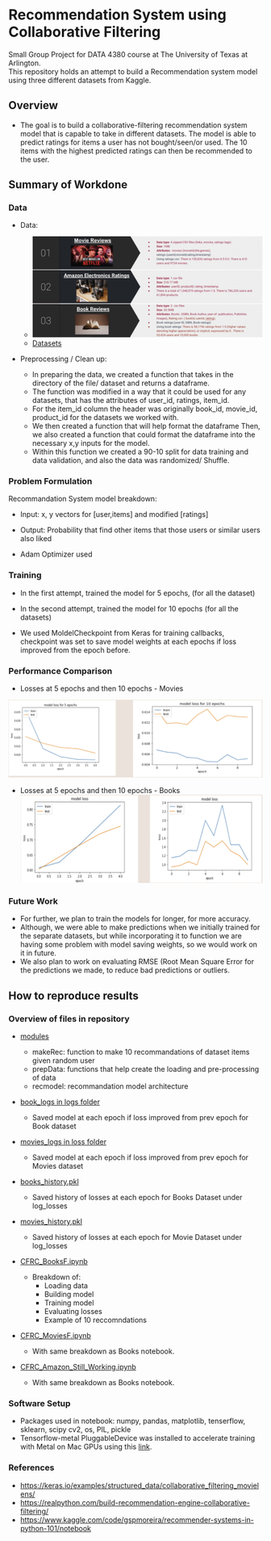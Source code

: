 # Recommendation System using Collaborative Filtering 

Small Group Project for DATA 4380 course at The University of Texas at Arlington.
<br>
This repository holds an attempt to build a Recommendation system model using three different datasets from Kaggle. 

## Overview  
* The goal is to build a collaborative-filtering recommendation system model that is capable to take in different datasets. The model is able to predict ratings for items a user has not bought/seen/or used. The 10 items with the highest predicted ratings can then be recommended to the user. 


## Summary of Workdone

### Data  
* Data:
  * ![pics](https://github.com/citgua/CF_RecSystems/blob/main/repopics/00712D0E-EA83-4D4D-BA2C-C131B71D0880.jpeg)
  * [Datasets](https://github.com/citgua/CF_RecSystems/tree/main/datasets)

* Preprocessing / Clean up:
  * In preparing the data, we created a function that takes in the directory of the file/ dataset and returns a dataframe.
  * The function was modified in a way that it could be used for any datasets, that has the attributes of user_id, ratings, item_id.
  * For the item_id column the header was originally book_id, movie_id, product_id for the datasets we worked with. 
  * We then created a function that will help format the dataframe 
Then, we also created a function that could format the dataframe into the necessary x,y inputs for the model. 
  * Within this function we created a 90-10 split for data training and data validation, and also the data was randomized/ Shuffle.


### Problem Formulation
Recommandation System model breakdown: 
  * Input: x, y vectors for [user,items] and modified [ratings]
  * Output: Probability that  find other items that those users or similar users also liked

* Adam Optimizer used 

### Training
* In the first attempt, trained the model for 5 epochs, (for all the dataset) 

* In the second attempt, trained the model for 10 epochs (for all the datasets)

* We used MoldelCheckpoint from Keras for training callbacks, checkpoint was set to save model weights at each epochs if loss improved from the epoch before. 



### Performance Comparison

* Losses at 5 epochs and then 10 epochs - Movies

![100 Radom Generated Images at 15 epochs](https://github.com/citgua/CF_RecSystems/blob/main/repopics/129460AA-7F0A-448B-B715-9E609C983EE3.jpeg) 

* Losses at 5 epochs and then 10 epochs - Books
![100 Radom Generated Images at 100 epochs](https://github.com/citgua/CF_RecSystems/blob/main/repopics/4E41314E-54EF-4198-8C3F-AED67A37E4AF.jpeg)  




### Future Work
* For further, we plan to train the models for longer, for more accuracy. 
* Although, we were able to make predictions when we initially trained for the separate datasets, but while incorporating it to function we are having some problem with model saving weights, so we would work on it in future.
* We also plan to work on evaluating RMSE (Root Mean Square Error for the predictions we made, to reduce bad predictions or outliers.



## How to reproduce results

### Overview of files in repository
* [modules](https://github.com/citgua/CF_RecSystems/tree/main/modules)
  * makeRec: function to make 10 recommandations of dataset items given random user
  * prepData: functions that help create the loading and pre-processing of data
  * recmodel: recommandation model architecture

* [book_logs in logs folder](https://github.com/citgua/CF_RecSystems/tree/main/logs/booklogs)
  * Saved model at each epoch if loss improved from prev epoch for Book dataset 

* [movies_logs in loss folder](https://github.com/citgua/CF_RecSystems/tree/main/logs)
  * Saved model at each epoch if loss improved from prev epoch for Movies dataset


* [books_history.pkl](https://github.com/citgua/ACGAN_ASL/blob/main/asl_acgan_history.pkl)
  * Saved history of losses at each epoch for Books Dataset under log_losses

* [movies_history.pkl](https://github.com/citgua/ACGAN_ASL/blob/main/asll_acgan_history.pkl)
  * Saved history of losses at each epoch for Movie Dataset under log_losses


* [CFRC_BooksF.ipynb](https://github.com/citgua/CF_RecSystems/blob/main/CFRC_BooksF.ipynb)
  * Breakdown of:
    * Loading data
    * Building model
    * Training model
    * Evaluating losses
    * Example of 10 reccomndations
    
    
* [CFRC_MoviesF.ipynb](https://github.com/citgua/CF_RecSystems/blob/main/CFRC_MoviesF.ipynb)
   * With same breakdown as Books notebook.

* [CFRC_Amazon_Still_Working.ipynb](https://github.com/citgua/CF_RecSystems/blob/main/CFRC_Amazon_Still_Working.ipynb)
   * With same breakdown as Books notebook.
  


### Software Setup
* Packages used in notebook: numpy, pandas, matplotlib, tenserflow, sklearn, scipy cv2, os, PIL, pickle
* Tensorflow-metal PluggableDevice was installed to accelerate training with Metal on Mac GPUs using this [link](https://developer.apple.com/metal/tensorflow-plugin/).

### References
* https://keras.io/examples/structured_data/collaborative_filtering_movielens/
* https://realpython.com/build-recommendation-engine-collaborative-filtering/
* https://www.kaggle.com/code/gspmoreira/recommender-systems-in-python-101/notebook

